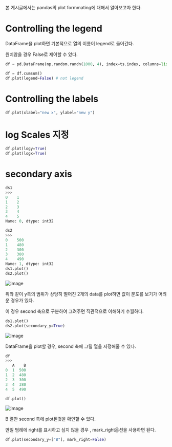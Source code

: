 본 게시글에서는 pandas의 plot formmating에 대해서 알아보고자 한다.

# Controlling the legend

DataFrame을 plot하면 기본적으로 열의 이름이 legend로 들어간다.

원치않을 경우 False로 제어할 수 있다.

```python
df = pd.DataFrame(np.random.randn(1000, 4), index=ts.index, columns=list("ABCD"))

df = df.cumsum()
df.plot(legend=False) # not legend
```
# Controlling the labels
```python
df.plot(xlabel="new x", ylabel="new y")
```

# log Scales 지정
```python 
df.plot(logy=True)
df.plot(logx=True)
```

# secondary axis

```python
ds1
>>>
0    1
1    2
2    3
3    4
4    5
Name: 0, dtype: int32

ds2
>>>
0    500
1    480
2    300
3    380
4    490
Name: 1, dtype: int32
ds1.plot()
ds2.plot()
```
![image](https://user-images.githubusercontent.com/73323188/121621338-f17fd280-caa6-11eb-9bf4-4638a53fc486.png)

위와 같이 y축의 범위가 상당히 떨어진 2개의 data를 plot하면 값이 분포를 보기가 어려운 경우가 있다.

이 경우 second 축으로 구분하여 그려주면 직관적으로 이해하기 수월하다.

```python
ds1.plot()
ds2.plot(secondary_y=True)
```
![image](https://user-images.githubusercontent.com/73323188/121621593-66eba300-caa7-11eb-8b4d-536611d05427.png)

DataFrame을 plot할 경우, second 축에 그릴 열을 지정해줄 수 있다.
```python
df
>>>
   A    B
0  1  500
1  2  480
2  3  300
3  4  380
4  5  490

df.plot()
```
![image](https://user-images.githubusercontent.com/73323188/121621798-d792bf80-caa7-11eb-9b74-f878afab9ec2.png)

B 열만 second 축에 plot된것을 확인할 수 있다.

만일 범례에 right를 표시하고 싶지 않을 경우 , mark_right옵션을 사용하면 된다.
```python
df.plot(secondary_y=["B"], mark_right=False) 
```
